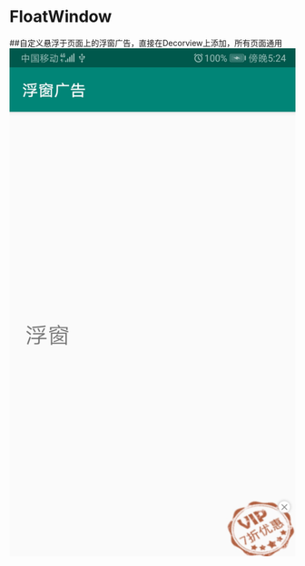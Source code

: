 # FloatWindow<br>
##自定义悬浮于页面上的浮窗广告，直接在Decorview上添加，所有页面通用<br>
![image](https://github.com/lanhuzi9999/FloatWindow/blob/next/images/floatscreen.jpg)
